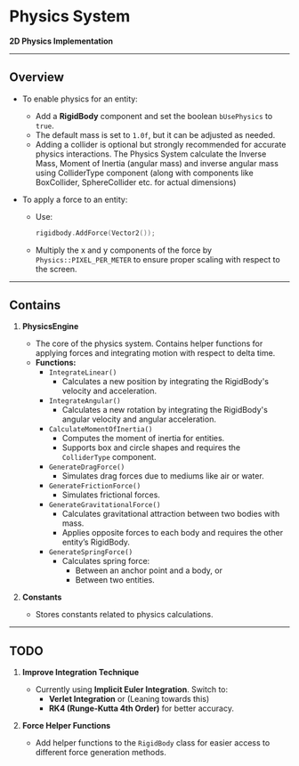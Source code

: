 # Physics System  

**2D Physics Implementation**  

---

## Overview  

- To enable physics for an entity:  
  - Add a **RigidBody** component and set the boolean `bUsePhysics` to `true`.  
  - The default mass is set to `1.0f`, but it can be adjusted as needed.  
  - Adding a collider is optional but strongly recommended for accurate physics interactions. The Physics System calculate the Inverse Mass, Moment of Inertia (angular mass) and inverse angular mass using ColliderType component (along with components like BoxCollider, SphereCollider etc. for actual dimensions)  

- To apply a force to an entity:  
  - Use:  
    ```cpp
    rigidbody.AddForce(Vector2());
    ```  
  - Multiply the x and y components of the force by `Physics::PIXEL_PER_METER` to ensure proper scaling with respect to the screen.  

---

## Contains  

1. **PhysicsEngine**  
   - The core of the physics system. Contains helper functions for applying forces and integrating motion with respect to delta time.  
   - **Functions:**  
     - `IntegrateLinear()`  
       - Calculates a new position by integrating the RigidBody's velocity and acceleration.  
     - `IntegrateAngular()`  
       - Calculates a new rotation by integrating the RigidBody's angular velocity and angular acceleration.  
     - `CalculateMomentOfInertia()`  
       - Computes the moment of inertia for entities.  
       - Supports box and circle shapes and requires the `ColliderType` component.  
     - `GenerateDragForce()`  
       - Simulates drag forces due to mediums like air or water.  
     - `GenerateFrictionForce()`  
       - Simulates frictional forces.  
     - `GenerateGravitationalForce()`  
       - Calculates gravitational attraction between two bodies with mass.  
       - Applies opposite forces to each body and requires the other entity’s RigidBody.  
     - `GenerateSpringForce()`  
       - Calculates spring force:  
         - Between an anchor point and a body, or  
         - Between two entities.  

2. **Constants**  
   - Stores constants related to physics calculations.  

---

## TODO  

1. **Improve Integration Technique**  
   - Currently using **Implicit Euler Integration**. Switch to:  
     - **Verlet Integration** or (Leaning towards this)  
     - **RK4 (Runge-Kutta 4th Order)** for better accuracy.  

2. **Force Helper Functions**  
   - Add helper functions to the `RigidBody` class for easier access to different force generation methods.  
